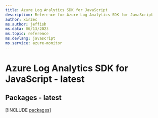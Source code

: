 ```yaml
---
title: Azure Log Analytics SDK for JavaScript
description: Reference for Azure Log Analytics SDK for JavaScript
author: xirzec
ms.author: jeffish
ms.data: 06/13/2023
ms.topic: reference
ms.devlang: javascript
ms.service: azure-monitor
---
```

# Azure Log Analytics SDK for JavaScript - latest
## Packages - latest
[!INCLUDE [packages](log-analytics-index.md)]